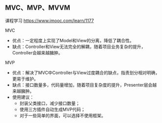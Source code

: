 ## MVC、MVP、MVVM

课程学习 https://www.imooc.com/learn/1177

MVC
* 优点：一定程度上实现了Model和View的分离，降低了耦合性。
* 缺点：Controller和View无法完全的解耦，随着项目业务复杂的提升，Controller会越来越臃肿。

MVP
* 优点：解决了MVC中Controller与View过度耦合的缺点，指责划分相对明确，更易于维护。
* 缺点：接口数量多，代码量增加，随着项目复杂度的提升，Presenter层会越来越臃肿。
* 使用建议：
  * 封装父类接口，减少接口数量；
  * 使用三方插件自动生成MVP代码；
  * 对于一些简单的界面，可以选择不使用框架。
